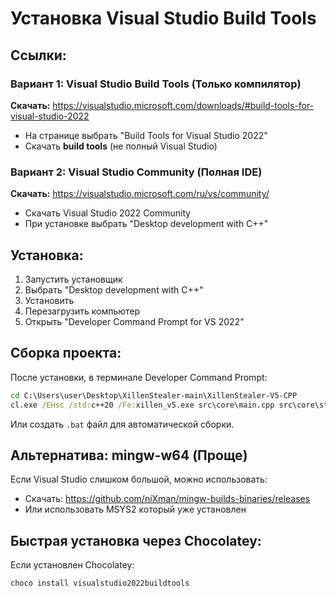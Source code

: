 # Установка Visual Studio Build Tools

## Ссылки:

### Вариант 1: Visual Studio Build Tools (Только компилятор)
**Скачать:** https://visualstudio.microsoft.com/downloads/#build-tools-for-visual-studio-2022
- На странице выбрать "Build Tools for Visual Studio 2022"
- Скачать **build tools** (не полный Visual Studio)

### Вариант 2: Visual Studio Community (Полная IDE)
**Скачать:** https://visualstudio.microsoft.com/ru/vs/community/
- Скачать Visual Studio 2022 Community
- При установке выбрать "Desktop development with C++"

## Установка:

1. Запустить установщик
2. Выбрать "Desktop development with C++"
3. Установить
4. Перезагрузить компьютер
5. Открыть "Developer Command Prompt for VS 2022"

## Сборка проекта:

После установки, в терминале Developer Command Prompt:

```cmd
cd C:\Users\user\Desktop\XillenStealer-main\XillenStealer-V5-CPP
cl.exe /EHsc /std:c++20 /Fe:xillen_v5.exe src\core\main.cpp src\core\stealer.cpp [остальные файлы...] /link
```

Или создать `.bat` файл для автоматической сборки.

## Альтернатива: mingw-w64 (Проще)
Если Visual Studio слишком большой, можно использовать:
- Скачать: https://github.com/niXman/mingw-builds-binaries/releases
- Или использовать MSYS2 который уже установлен

## Быстрая установка через Chocolatey:

Если установлен Chocolatey:
```cmd
choco install visualstudio2022buildtools
```
